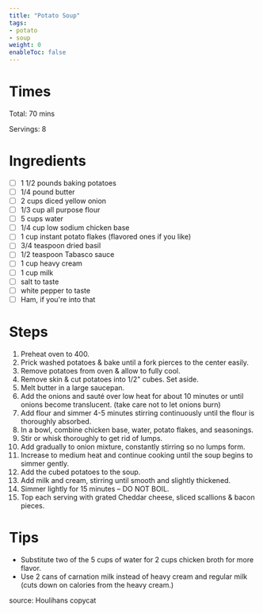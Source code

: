 ```yaml
---
title: "Potato Soup"
tags:
- potato
- soup
weight: 0
enableToc: false
---
```

# Times
Total: 70 mins

Servings: 8

# Ingredients
- [ ] 1 1/2 pounds baking potatoes
- [ ] 1/4 pound butter
- [ ] 2 cups diced yellow onion
- [ ] 1/3 cup all purpose flour
- [ ] 5 cups water
- [ ] 1/4 cup low sodium chicken base
- [ ] 1 cup instant potato flakes (flavored ones if you like)
- [ ] 3/4 teaspoon dried basil
- [ ] 1/2 teaspoon Tabasco sauce
- [ ] 1 cup heavy cream
- [ ] 1 cup milk
- [ ] salt to taste
- [ ] white pepper to taste
- [ ] Ham, if you're into that

# Steps

1. Preheat oven to 400.
1. Prick washed potatoes & bake until a fork pierces to the center easily.
1. Remove potatoes from oven & allow to fully cool.
1. Remove skin & cut potatoes into 1/2" cubes. Set aside.
1. Melt butter in a large saucepan.
1. Add the onions and sauté over low heat for about 10 minutes or until onions become translucent. (take care not to let onions burn)
1. Add flour and simmer 4-5 minutes stirring continuously until the flour is thoroughly absorbed.
1. In a bowl, combine chicken base, water, potato flakes, and seasonings.
1. Stir or whisk thoroughly to get rid of lumps.
1. Add gradually to onion mixture, constantly stirring so no lumps form.
1. Increase to medium heat and continue cooking until the soup begins to simmer gently.
1. Add the cubed potatoes to the soup.
1. Add milk and cream, stirring until smooth and slightly thickened.
1. Simmer lightly for 15 minutes – DO NOT BOIL.
1. Top each serving with grated Cheddar cheese, sliced scallions & bacon pieces.

# Tips

- Substitute two of the 5 cups of water for 2 cups chicken broth for more flavor.
- Use 2 cans of carnation milk instead of heavy cream and regular milk (cuts down on calories from the heavy cream.)

source: Houlihans copycat